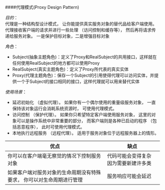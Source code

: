 ####代理模式(Proxy Design Pattern)

*目的*：  
    代理是一种结构型设计模式， 让你能提供真实服务对象的替代品给客户端使用。 代理接收客户端的请求并进行一些处理 （访问控制和缓存等）， 然后再将请求传递给服务对象。
    一是保护目标对象，二是增强目标对象


*角色*：
   * Subject(抽象主题角色)：定义了Proxy和RealSubject的共用接口，这样就在任何使用RealSubject的地方都可以使用Proxy
   * RealSubject(真实主题角色)：定义了Proxy所代表的真实实体
   * Proxy(代理主题角色)：保存一个Subject的引用使得代理可以访问实体，并提供一个于Subject的接口相同的接口，这样代理就可以用来替代实体
   

*使用场景*：
  * 延迟初始化 （虚拟代理）。 如果你有一个偶尔使用的重量级服务对象， 一直保持该对象运行会消耗系统资源时， 可使用代理模式。
  * 访问控制 （保护代理）。 如果你只希望特定客户端使用服务对象， 这里的对象可以是操作系统中非常重要的部分， 而客户端则是各种已启动的程序 （包括恶意程序）， 此时可使用代理模式。
  * 本地执行远程服务 （远程代理）。 适用于服务对象位于远程服务器上的情形。
 
| 优点 |缺点  | 
| ----  |---- | 
| 你可以在客户端毫无察觉的情况下控制服务对象 | 代码可能会变得复杂 因为需要新建许多类 | 
| 如果客户端对服务对象的生命周期没有特殊要求， 你可以对生命周期进行管理  | 服务响应可能会延迟 | 